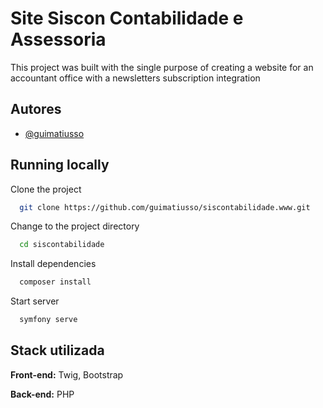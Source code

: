 
# Site Siscon Contabilidade e Assessoria

This project was built with the single purpose of creating a website for an accountant office with a newsletters subscription integration


## Autores

- [@guimatiusso](https://www.github.com/guimatiusso)


## Running locally

Clone the project

```bash
  git clone https://github.com/guimatiusso/siscontabilidade.www.git
```

Change to the project directory

```bash
  cd siscontabilidade
```

Install dependencies

```bash
  composer install
```

Start server

```bash
  symfony serve
```


## Stack utilizada

**Front-end:** Twig, Bootstrap

**Back-end:** PHP